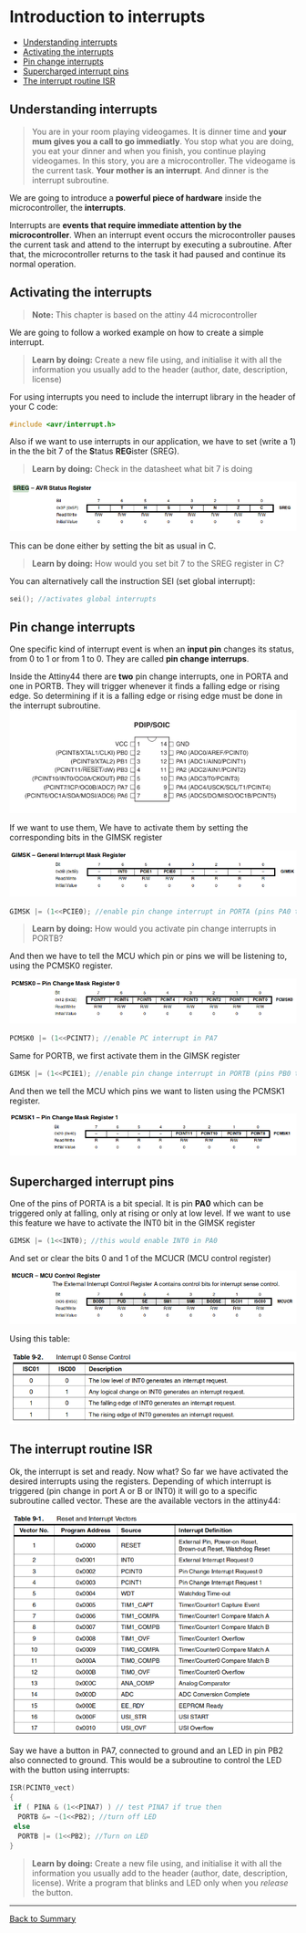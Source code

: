# Introduction to interrupts

* [Understanding interrupts](#understanding-interrupts)
* [Activating the interrupts](#activating-the-interrupts)
* [Pin change interrupts](#pin-change-interrupts)
* [Supercharged interrupt pins](#supercharged-interrupt-pins)
* [The interrupt routine ISR](#the-interrupt-routine-isr)

## Understanding interrupts

> You are in your room playing videogames. It is dinner time and **your mum gives you a call to go immediatly**. You stop what you are doing, you eat your dinner and when you finish, you continue playing videogames. In this story, you are a microcontroller. The videogame is the current task. **Your mother is an interrupt**. And dinner is the interrupt subroutine.

We are going to introduce a **powerful piece of hardware** inside the microcontroller, the **interrupts**.

Interrupts are **events that require immediate attention by the microcontroller**. When an interrupt event occurs the microcontroller pauses the current task and attend to the interrupt by executing a subroutine. After that, the microcontroller returns to the task it had paused and continue its normal operation.

## Activating the interrupts

> **Note:** This chapter is based on the attiny 44 microcontroller

We are going to follow a worked example on how to create a simple interrupt.

> **Learn by doing:** Create a new file using, and initialise it with all the information you usually add to the header (author, date, description, license)

For using interrupts you need to include the interrupt library in the header of your C code:

```C
#include <avr/interrupt.h>
```

Also if we want to use interrupts in our application, we have to set (write a 1) in the the bit 7 of the **S**tatus **REG**ister (SREG).

> **Learn by doing:** Check in the datasheet what bit 7 is doing

![status register](img/interrupts/sreg.png)

This can be done either by setting the bit as usual in C.

> **Learn by doing:** How would you set bit 7 to the SREG register in C?

You can alternatively call the instruction SEI (set global interrupt):

```C
sei(); //activates global interrupts
```

## Pin change interrupts

One specific kind of interrupt event is when an **input pin** changes its status, from 0 to 1 or from 1 to 0. They are called **pin change interrups**.

Inside the Attiny44 there are **two** pin change interrupts, one in PORTA and one in PORTB. They will trigger whenever it finds a falling edge or rising edge. So determining if it is a falling edge or rising edge must be done in the interrupt subroutine.
![t44 pins](img/interrupts/t44pin.jpg)

If we want to use them, We have to activate them by setting the corresponding bits in the GIMSK register

![gimsk register](img/interrupts/gimsk.png)

```C
GIMSK |= (1<<PCIE0); //enable pin change interrupt in PORTA (pins PA0 to PA7)
```

> **Learn by doing:** How would you activate pin change interrupts in PORTB?

And then we have to tell the MCU which pin or pins we will be listening to, using the PCMSK0 register.

![pcmsk0 register](img/interrupts/pcmsk0.png)

```C
PCMSK0 |= (1<<PCINT7); //enable PC interrupt in PA7
```

Same for PORTB, we first activate them in the GIMSK register

```C
GIMSK |= (1<<PCIE1); //enable pin change interrupt in PORTB (pins PB0 to PB2)
```

And then we tell the MCU which pins we want to listen using the PCMSK1 register.

![pcmsk1 register](img/interrupts/pcmsk1.png)

## Supercharged interrupt pins

One of the pins of PORTA is a bit special. It is pin **PA0** which can be triggered only at falling, only at rising or only at low level. If we want to use this feature we have to activate the INT0 bit in the GIMSK register

```C
GIMSK |= (1<<INT0); //this would enable INT0 in PA0
```

And set or clear the bits 0 and 1 of the MCUCR (MCU control register)

![mcucr register](img/interrupts/mcucr.png)

Using this table:

![interrupt 0 table](img/interrupts/isc0001.png)

## The interrupt routine ISR

Ok, the interrupt is set and ready. Now what? So far we have activated the desired interrupts using the registers. Depending of which interrupt is triggered (pin change in port A or B or INT0) it will go to a specific subroutine called vector. These are the available vectors in the attiny44:

![vectors table](img/interrupts/vectors.png)

Say we have a button in PA7, connected to ground and an LED in pin PB2 also connected to ground. This would be a subroutine to control the LED with the button using interrupts:

```C
ISR(PCINT0_vect)
{
 if ( PINA & (1<<PINA7) ) // test PINA7 if true then
  PORTB &= ~(1<<PB2); //turn off LED
 else
  PORTB |= (1<<PB2); //Turn on LED
}
```

> **Learn by doing:** Create a new file using, and initialise it with all the information you usually add to the header (author, date, description, license). Write a program that blinks and LED only when you *release* the button.

---
[Back to Summary](../summary.md)
